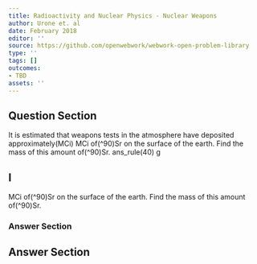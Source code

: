 ```yaml
---
title: Radioactivity and Nuclear Physics - Nuclear Weapons
author: Urone et. al
date: February 2018
editor: ''
source: https://github.com/openwebwork/webwork-open-problem-library
type: ''
tags: []
outcomes:
- TBD
assets: ''
---
```


## Question Section 

It is estimated that weapons tests in the atmosphere have deposited approximately(MCi) MCi of(^90)Sr on the surface of the earth. Find the mass of this amount of(^90)Sr.
ans_rule(40) g

## I
MCi of(^90)Sr on the surface of the earth. Find the mass of this amount of(^90)Sr.
### Answer Section


## Answer Section

